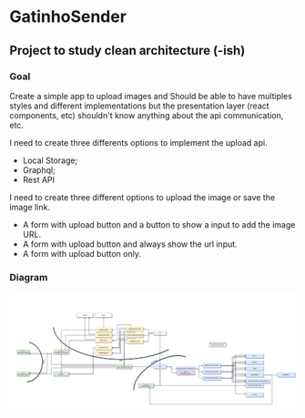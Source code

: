 # GatinhoSender

## Project to study clean architecture (-ish)

### Goal

Create a simple app to upload images and Should be able to have multiples styles and different implementations
but the presentation layer (react components, etc) shouldn't know anything about the api communication, etc.

I need to create three differents options to implement the upload api.

- Local Storage;
- Graphql;
- Rest API

I need to create three different options to upload the image or save the image link.

- A form with upload button and a button to show a input to add the image URL.
- A form with upload button and always show the url input.
- A form with upload button only.

### Diagram

![diagram](./docs/diagram.png)
